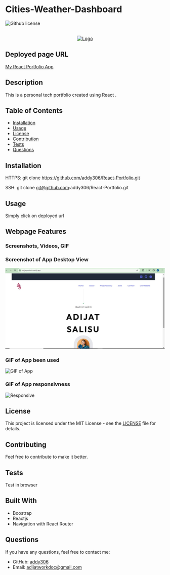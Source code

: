 # Cities-Weather-Dashboard


![Github license](https://img.shields.io/badge/license-MIT-blue.svg)


<!-- Developer Signature and github details -->
<br />
<div align="center">
  <a href="https://github.com/addy306/React-Portfolio">
    <img src="images/AS-logo.png" alt="Logo" width="80" height="80">
  </a>
  </div>

## Deployed page URL
[My React Portfolio App](https://adijatportfolio.netlify.app/)


## Description
This is a personal tech portfolio created using React .

## Table of Contents
- [Installation](#installation)
- [Usage](#usage)
- [License](#license)
- [Contribution](#contribution)
- [Tests](#tests)
- [Questions](#questions)

<!-- Add installation instructions here -->
## Installation 
HTTPS: git clone https://github.com/addy306/React-Portfolio.git

SSH: git clone git@github.com:addy306/React-Portfolio.git

<!-- Add usage information here -->
## Usage 
Simply click on deployed url 


## Webpage Features
### Screenshots, Videos, GIF

### Screenshot of App Desktop View
![Screenshot of Webpage](./public/home-page.JPG)

### GIF of App been used
![GIF of App](./public/App-gif)

### GIF of App responsivness
![Responsive](./public/GIF-Responsive)

## License
This project is licensed under the MIT License - see the [LICENSE](LICENSE) file for details.

<!-- Add contributing guidelines here -->
## Contributing
Feel free to contribute to make it better.

<!-- Add information about how to run tests here -->
## Tests 
Test in browser

## Built With
* Boostrap
* Reactjs
* Navigation with React Router


## Questions
If you have any questions, feel free to contact me:
- GitHub: [addy306](https://github.com/addy306)
- Email: adijatworkdoc@gmail.com

